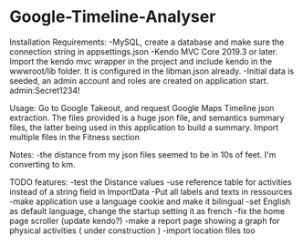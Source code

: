 # Google-Timeline-Analyser

Installation Requirements:
-MySQL, create a database and make sure the connection string in appsettings.json
-Kendo MVC Core 2019.3 or later. Import the kendo mvc wrapper in the project and include kendo in the wwwroot/lib folder. It is configured in the libman.json already.
-Initial data is seeded, an admin account and roles are created on application start. 
   admin:Secret1234!

Usage:
Go to Google Takeout, and request Google Maps Timeline json extraction.
The files provided is a huge json file, and semantics summary files, the latter being used in this application to build a summary.
Import multiple files in the Fitness section 

Notes:
-the distance from my json files seemed to be in 10s of feet. I'm converting to km.

TODO features:
-test the Distance values
-use reference table for activities instead of a string field in ImportData
-Put all labels and texts in ressources
-make application use a language cookie and make it bilingual
-set English as default language, change the startup setting it as french
-fix the home page scroller (update kendo?)
-make a report page showing a graph for physical activities ( under construction )
-import location files too
